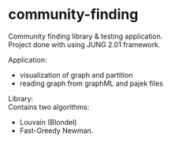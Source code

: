 community-finding
=================

Community finding library &amp; testing application.  
Project done with using JUNG 2.01 framework.

Application:
* visualization of graph and partition
* reading graph from graphML and pajek files

Library:  
Contains two algorithms:
* Louvain (Blondel)
* Fast-Greedy Newman.

